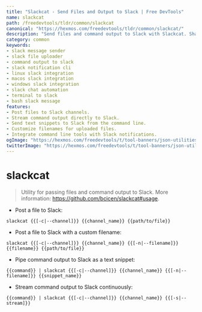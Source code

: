 ```yaml
---
title: "Slackcat - Send Files and Output to Slack | Free DevTools"
name: slackcat
path: /freedevtools/tldr/common/slackcat
canonical: "https://hexmos.com/freedevtools/tldr/common/slackcat/"
description: "Send files and command output to Slack with Slackcat. Share text snippets, stream data, and control notifications effortlessly. Free online tool, no registration required."
category: common
keywords:
- slack message sender
- slack file uploader
- command output to slack
- slack notification cli
- linux slack integration
- macos slack integration
- windows slack integration
- slack chat automation
- terminal to slack
- bash slack message
features:
- Post files to Slack channels.
- Stream command output directly to Slack.
- Send text snippets to Slack from the command line.
- Customize filenames for uploaded files.
- Integrate command line tools with Slack notifications.
ogImage: "https://hexmos.com/freedevtools/t/tool-banners/json-utilities-banner.png"
twitterImage: "https://hexmos.com/freedevtools/t/tool-banners/json-utilities-banner.png"
---
```


# slackcat

> Utility for passing files and command output to Slack.
> More information: <https://github.com/bcicen/slackcat#usage>.

- Post a file to Slack:

`slackcat {{[-c|--channel]}} {{channel_name}} {{path/to/file}}`

- Post a file to Slack with a custom filename:

`slackcat {{[-c|--channel]}} {{channel_name}} {{[-n|--filename]}} {{filename}} {{path/to/file}}`

- Pipe command output to Slack as a text snippet:

`{{command}} | slackcat {{[-c|--channel]}} {{channel_name}} {{[-n|--filename]}} {{snippet_name}}`

- Stream command output to Slack continuously:

`{{command}} | slackcat {{[-c|--channel]}} {{channel_name}} {{[-s|--stream]}}`
